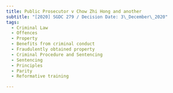 ```yaml
---
title: Public Prosecutor v Chow Zhi Hong and another
subtitle: "[2020] SGDC 279 / Decision Date: 3\_December\_2020"
tags:
  - Criminal Law
  - Offences
  - Property
  - Benefits from criminal conduct
  - Fraudulently obtained property
  - Criminal Procedure and Sentencing
  - Sentencing
  - Principles
  - Parity
  - Reformative training

---
```

